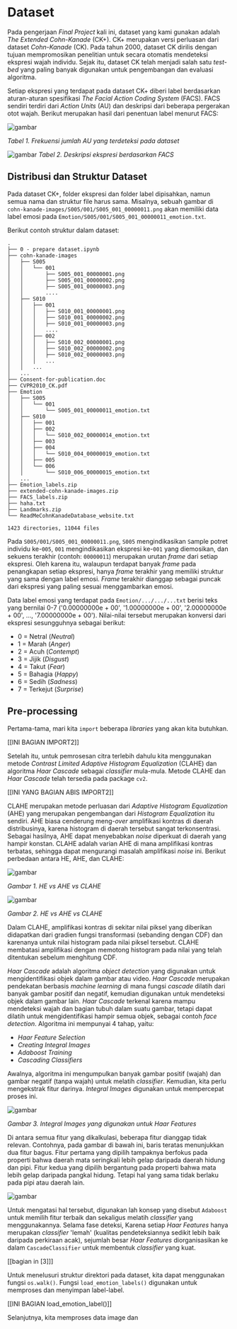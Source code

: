 # Dataset

Pada pengerjaan *Final Project* kali ini, dataset yang kami gunakan adalah *The Extended Cohn-Kanade* (CK+). CK+ merupakan versi perluasan dari dataset *Cohn-Kanade* (CK). Pada tahun 2000, dataset CK dirilis dengan tujuan mempromosikan penelitian untuk secara otomatis mendeteksi ekspresi wajah individu. Sejak itu, dataset CK telah menjadi salah satu *test-bed* yang paling banyak digunakan untuk pengembangan dan evaluasi algoritma.

Setiap ekspresi yang terdapat pada dataset CK+ diberi label berdasarkan aturan-aturan spesifikasi *The Facial Action Coding System* (FACS). FACS sendiri terdiri dari *Action Units* (AU) dan deskripsi dari beberapa pergerakan otot wajah. Berikut merupakan hasil dari penentuan label menurut FACS:

![gambar](img/facs%20(2).PNG)

*Tabel 1. Frekuensi jumlah AU yang terdeteksi pada dataset*

![gambar](img/facs.PNG)
*Tabel 2. Deskripsi ekspresi berdasarkan FACS*

## Distribusi dan Struktur Dataset

Pada dataset CK+, folder ekspresi dan folder label dipisahkan, namun semua nama dan struktur file harus sama. Misalnya, sebuah gambar di `cohn-kanade-images/S005/001/S005_001_00000011.png` akan memiliki data label emosi pada `Emotion/S005/001/S005_001_00000011_emotion.txt`.

Berikut contoh struktur dalam dataset:
```
.
├── 0 - prepare dataset.ipynb
├── cohn-kanade-images
│   ├── S005
│   │   └── 001
│   │       ├── S005_001_00000001.png
│   │       ├── S005_001_00000002.png
│   │       ├── S005_001_00000003.png
│   │       ....
│   ├── S010
│   │   ├── 001
│   │   │   ├── S010_001_00000001.png
│   │   │   ├── S010_001_00000002.png
│   │   │   ├── S010_001_00000003.png
│   │   │   ....
│   │   ├── 002
│   │   │   ├── S010_002_00000001.png
│   │   │   ├── S010_002_00000002.png
│   │   │   ├── S010_002_00000003.png
│   │   │   ...
│   │   ...
│   ...
├── Consent-for-publication.doc
├── CVPR2010_CK.pdf
├── Emotion
│   ├── S005
│   │   └── 001
│   │       └── S005_001_00000011_emotion.txt
│   ├── S010
│   │   ├── 001
│   │   ├── 002
│   │   │   └── S010_002_00000014_emotion.txt
│   │   ├── 003
│   │   ├── 004
│   │   │   └── S010_004_00000019_emotion.txt
│   │   ├── 005
│   │   └── 006
│   │       └── S010_006_00000015_emotion.txt
│   ...
├── Emotion_labels.zip
├── extended-cohn-kanade-images.zip
├── FACS_labels.zip
├── haha.txt
├── Landmarks.zip
└── ReadMeCohnKanadeDatabase_website.txt

1423 directories, 11044 files
```

Pada `S005/001/S005_001_00000011.png`, `S005` mengindikasikan `S`ample potret individu ke-`005`, `001` mengindikasikan ekspresi ke-`001` yang diemosikan, dan sekuens terakhir (contoh: `00000011`) merupakan urutan *frame* dari setiap ekspresi. Oleh karena itu, walaupun terdapat banyak *frame* pada penangkapan setiap ekspresi, hanya *frame* terakhir yang memiliki struktur yang sama dengan label emosi. *Frame* terakhir dianggap sebagai puncak dari ekspresi yang paling sesuai menggambarkan emosi.

Data label emosi yang terdapat pada `Emotion/.../.../...txt` berisi teks yang bernilai 0-7 ('0.00000000e + 00', '1.00000000e + 00', '2.00000000e + 00', ..., '7.00000000e + 00'). Nilai-nilai tersebut merupakan konversi dari ekspresi sesungguhnya sebagai berikut:
- 0 = Netral (*Neutral*)
- 1 = Marah (*Anger*)
- 2 = Acuh (*Contempt*)
- 3 = Jijik (*Disgust*)
- 4 = Takut (*Fear*)
- 5 = Bahagia (*Happy*)
- 6 = Sedih (*Sadness*)
- 7 = Terkejut (*Surprise*)

## Pre-processing

Pertama-tama, mari kita ``import`` beberapa *libraries* yang akan kita butuhkan.

[[INI BAGIAN IMPORT2]]

Setelah itu, untuk pemrosesan citra terlebih dahulu kita menggunakan metode *Contrast Limited Adaptive Histogram Equalization* (CLAHE) dan algoritma *Haar Cascade* sebagai *classifier* mula-mula. Metode CLAHE dan *Haar Cascade* telah tersedia pada package ``cv2``.

[[INI YANG BAGIAN ABIS IMPORT2]]

CLAHE merupakan metode perluasan dari *Adaptive Histogram Equalization* (AHE) yang merupakan pengembangan dari *Histogram Equalization* itu sendiri. AHE biasa cenderung meng-*over* amplifikasi kontras di daerah distribusinya, karena histogram di daerah tersebut sangat terkonsentrasi. Sebagai hasilnya, AHE dapat menyebabkan *noise* diperkuat di daerah yang hampir konstan. CLAHE adalah varian AHE di mana amplifikasi kontras terbatas, sehingga dapat mengurangi masalah amplifikasi *noise* ini. Berikut perbedaan antara HE, AHE, dan CLAHE:

![gambar](img/clahe1.PNG)

*Gambar 1. HE vs AHE vs CLAHE*

![gambar](img/clahe2.PNG)

*Gambar 2. HE vs AHE vs CLAHE*

Dalam CLAHE, amplifikasi kontras di sekitar nilai piksel yang diberikan didapatkan dari gradien fungsi transformasi (sebanding dengan CDF) dan karenanya untuk nilai histogram pada nilai piksel tersebut. CLAHE membatasi amplifikasi dengan memotong histogram pada nilai yang telah ditentukan sebelum menghitung CDF. 

*Haar Cascade* adalah algoritma *object detection* yang digunakan untuk mengidentifikasi objek dalam gambar atau video. *Haar Cascade* merupakan pendekatan berbasis *machine learning* di mana fungsi *cascade* dilatih dari banyak gambar positif dan negatif, kemudian digunakan untuk mendeteksi objek dalam gambar lain. *Haar Cascade* terkenal karena mampu mendeteksi wajah dan bagian tubuh dalam suatu gambar, tetapi dapat dilatih untuk mengidentifikasi hampir semua objek, sebagai contoh *face detection*. Algoritma ini mempunyai 4 tahap, yaitu:
- *Haar Feature Selection*
- *Creating  Integral Images*
- *Adaboost Training*
- *Cascading Classifiers*

Awalnya, algoritma ini mengumpulkan banyak gambar positif (wajah) dan gambar negatif (tanpa wajah) untuk melatih *classifier*. Kemudian, kita perlu mengekstrak fitur darinya. *Integral Images* digunakan untuk mempercepat proses ini.

![gambar](img/haar1.JPG)

*Gambar 3. Integral Images yang digunakan untuk Haar Features*

Di antara semua fitur yang dikalkulasi, beberapa fitur dianggap tidak relevan. Contohnya, pada gambar di bawah ini, baris teratas menunjukkan dua fitur bagus. Fitur pertama yang dipilih tampaknya berfokus pada properti bahwa daerah mata seringkali lebih gelap daripada daerah hidung dan pipi. Fitur kedua yang dipilih bergantung pada properti bahwa mata lebih gelap daripada pangkal hidung. Tetapi hal yang sama tidak berlaku pada pipi atau daerah lain.

![gambar](img/haar2.PNG)

Untuk mengatasi hal tersebut, digunakan lah konsep yang disebut ``Adaboost`` untuk memilih fitur terbaik dan sekaligus melatih *classifier* yang menggunakannya. Selama fase deteksi, Karena setiap *Haar Features* hanya merupakan *classifier* 'lemah' (kualitas pendeteksiannya sedikit lebih baik daripada perkiraan acak), sejumlah besar *Haar Features* diorganisasikan ke dalam ``CascadeClassifier`` untuk membentuk *classifier* yang kuat.

[[bagian in [3]]]

Untuk menelusuri struktur direktori pada dataset, kita dapat menggunakan fungsi `os.walk()`. Fungsi ``load_emotion_labels()`` digunakan untuk memproses dan menyimpan label-label.

[[INI BAGIAN load_emotion_label()]]

Selanjutnya, kita memproses data image dan 